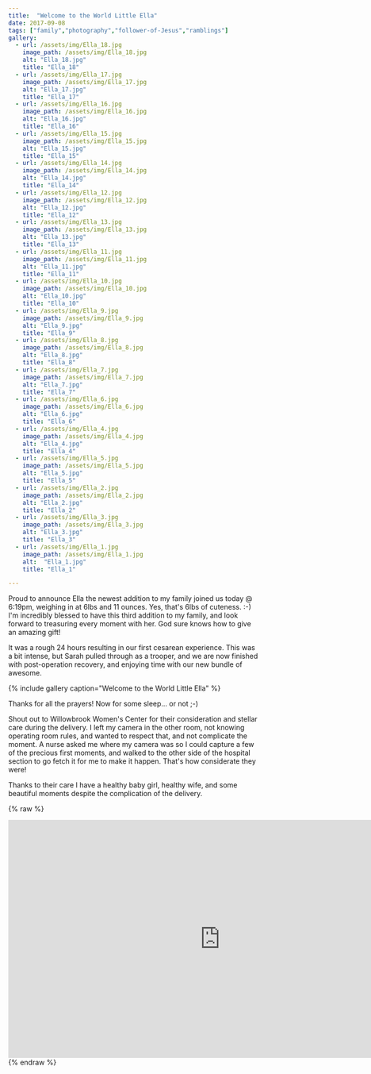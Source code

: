 ```yaml
---
title:  "Welcome to the World Little Ella"
date: 2017-09-08
tags: ["family","photography","follower-of-Jesus","ramblings"]
gallery:
  - url: /assets/img/Ella_18.jpg
    image_path: /assets/img/Ella_18.jpg
    alt: "Ella_18.jpg"
    title: "Ella_18"
  - url: /assets/img/Ella_17.jpg
    image_path: /assets/img/Ella_17.jpg
    alt: "Ella_17.jpg"
    title: "Ella_17"
  - url: /assets/img/Ella_16.jpg
    image_path: /assets/img/Ella_16.jpg
    alt: "Ella_16.jpg"
    title: "Ella_16"
  - url: /assets/img/Ella_15.jpg
    image_path: /assets/img/Ella_15.jpg
    alt: "Ella_15.jpg"
    title: "Ella_15"
  - url: /assets/img/Ella_14.jpg
    image_path: /assets/img/Ella_14.jpg
    alt: "Ella_14.jpg"
    title: "Ella_14"
  - url: /assets/img/Ella_12.jpg
    image_path: /assets/img/Ella_12.jpg
    alt: "Ella_12.jpg"
    title: "Ella_12"
  - url: /assets/img/Ella_13.jpg
    image_path: /assets/img/Ella_13.jpg
    alt: "Ella_13.jpg"
    title: "Ella_13"
  - url: /assets/img/Ella_11.jpg
    image_path: /assets/img/Ella_11.jpg
    alt: "Ella_11.jpg"
    title: "Ella_11"
  - url: /assets/img/Ella_10.jpg
    image_path: /assets/img/Ella_10.jpg
    alt: "Ella_10.jpg"
    title: "Ella_10"
  - url: /assets/img/Ella_9.jpg
    image_path: /assets/img/Ella_9.jpg
    alt: "Ella_9.jpg"
    title: "Ella_9"
  - url: /assets/img/Ella_8.jpg
    image_path: /assets/img/Ella_8.jpg
    alt: "Ella_8.jpg"
    title: "Ella_8"
  - url: /assets/img/Ella_7.jpg
    image_path: /assets/img/Ella_7.jpg
    alt: "Ella_7.jpg"
    title: "Ella_7"
  - url: /assets/img/Ella_6.jpg
    image_path: /assets/img/Ella_6.jpg
    alt: "Ella_6.jpg"
    title: "Ella_6"
  - url: /assets/img/Ella_4.jpg
    image_path: /assets/img/Ella_4.jpg
    alt: "Ella_4.jpg"
    title: "Ella_4"
  - url: /assets/img/Ella_5.jpg
    image_path: /assets/img/Ella_5.jpg
    alt: "Ella_5.jpg"
    title: "Ella_5"
  - url: /assets/img/Ella_2.jpg
    image_path: /assets/img/Ella_2.jpg
    alt: "Ella_2.jpg"
    title: "Ella_2"
  - url: /assets/img/Ella_3.jpg
    image_path: /assets/img/Ella_3.jpg
    alt: "Ella_3.jpg"
    title: "Ella_3"
  - url: /assets/img/Ella_1.jpg
    image_path: /assets/img/Ella_1.jpg
    alt:  "Ella_1.jpg"
    title: "Ella_1"

---
```


Proud to announce Ella the newest addition to my family joined us today @ 6:19pm, weighing in at 6lbs and 11 ounces. Yes, that's 6lbs of cuteness. :-) I'm incredibly blessed to have this third addition to my family, and look forward to treasuring every moment with her. God sure knows how to give an amazing gift!

It was a rough 24 hours resulting in our first cesarean experience. This was a bit intense, but Sarah pulled through as a trooper, and we are now finished with post-operation recovery, and enjoying time with our new bundle of awesome.

{% include gallery caption="Welcome to the World Little Ella" %}

Thanks for all the prayers!
Now for some sleep... or not ;-)

Shout out to Willowbrook Women's Center for their consideration and stellar care during the delivery. I left my camera in the other room, not knowing operating room rules, and wanted to respect that, and not complicate the moment. A nurse asked me where my camera was so I could capture a few of the precious first moments, and walked to the other side of the hospital section to go fetch it for me to make it happen. That's how considerate they were!

Thanks to their care I have a healthy baby girl, healthy wife, and some beautiful moments despite the complication of the delivery.

{% raw %}
<iframe src="https://www.youtube.com/embed/vB1EqN-WfkI?wmode=opaque&enablejsapi=1" height="480" width="854" scrolling="no" frameborder="0" allowfullscreen="yes">
</iframe>
{% endraw %}
